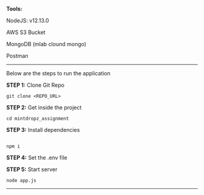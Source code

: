**Tools:**

NodeJS: v12.13.0

AWS S3 Bucket

MongoDB (mlab clound mongo)

Postman

*******

Below are the steps to run the application

**STEP 1:** Clone Git Repo
```
git clone <REPO_URL>
```

**STEP 2:** Get inside the project
```
cd mintdropz_assignment
```

**STEP 3:** Install dependencies
```

npm i
```

**STEP 4:** Set the .env file


**STEP 5:** Start server
```
node app.js
```


*****



